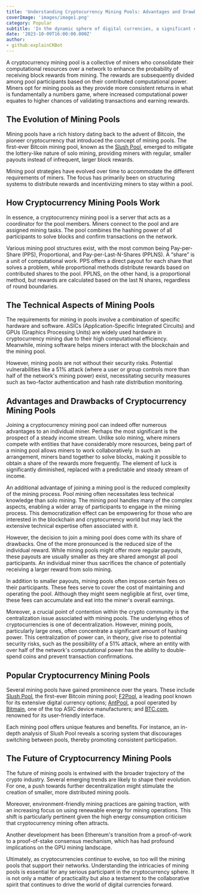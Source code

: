 ```yaml
---
title: 'Understanding Cryptocurrency Mining Pools: Advantages and Drawbacks'
coverImage: 'images/image1.png'
category: Popular
subtitle: 'In the dynamic sphere of digital currencies, a significant concept that cryptocurrency miners have adopted is that of mining pools.'
date: '2023-10-09T16:00:00.000Z'
author: 
- github:explainCKBot
---
```



A cryptocurrency mining pool is a collective of miners who consolidate their computational resources over a network to enhance the probability of receiving block rewards from mining. The rewards are subsequently divided among pool participants based on their contributed computational power. Miners opt for mining pools as they provide more consistent returns in what is fundamentally a numbers game, where increased computational power equates to higher chances of validating transactions and earning rewards.


## The Evolution of Mining Pools

Mining pools have a rich history dating back to the advent of Bitcoin, the pioneer cryptocurrency that introduced the concept of mining pools. The first-ever Bitcoin mining pool, known as the [Slush Pool](https://braiins.com/pool), emerged to mitigate the lottery-like nature of solo mining, providing miners with regular, smaller payouts instead of infrequent, larger block rewards.

Mining pool strategies have evolved over time to accommodate the different requirements of miners. The focus has primarily been on structuring systems to distribute rewards and incentivizing miners to stay within a pool.


## How Cryptocurrency Mining Pools Work

In essence, a cryptocurrency mining pool is a server that acts as a coordinator for the pool members. Miners connect to the pool and are assigned mining tasks. The pool combines the hashing power of all participants to solve blocks and confirm transactions on the network.

Various mining pool structures exist, with the most common being Pay-per-Share (PPS), Proportional, and Pay-per-Last-N-Shares (PPLNS). A “share” is a unit of computational work. PPS offers a direct payout for each share that solves a problem, while proportional methods distribute rewards based on contributed shares to the pool. PPLNS, on the other hand, is a proportional method, but rewards are calculated based on the last N shares, regardless of round boundaries.


## The Technical Aspects of Mining Pools

The requirements for mining in pools involve a combination of specific hardware and software. ASICs (Application-Specific Integrated Circuits) and GPUs (Graphics Processing Units) are widely used hardware in cryptocurrency mining due to their high computational efficiency. Meanwhile, mining software helps miners interact with the blockchain and the mining pool.

However, mining pools are not without their security risks. Potential vulnerabilities like a 51% attack (where a user or group controls more than half of the network's mining power) exist, necessitating security measures such as two-factor authentication and hash rate distribution monitoring.


## Advantages and Drawbacks of Cryptocurrency Mining Pools

Joining a cryptocurrency mining pool can indeed offer numerous advantages to an individual miner. Perhaps the most significant is the prospect of a steady income stream. Unlike solo mining, where miners compete with entities that have considerably more resources, being part of a mining pool allows miners to work collaboratively. In such an arrangement, miners band together to solve blocks, making it possible to obtain a share of the rewards more frequently. The element of luck is significantly diminished, replaced with a predictable and steady stream of income.

An additional advantage of joining a mining pool is the reduced complexity of the mining process. Pool mining often necessitates less technical knowledge than solo mining. The mining pool handles many of the complex aspects, enabling a wider array of participants to engage in the mining process. This democratization effect can be empowering for those who are interested in the blockchain and cryptocurrency world but may lack the extensive technical expertise often associated with it.

However, the decision to join a mining pool does come with its share of drawbacks. One of the more pronounced is the reduced size of the individual reward. While mining pools might offer more regular payouts, these payouts are usually smaller as they are shared amongst all pool participants. An individual miner thus sacrifices the chance of potentially receiving a larger reward from solo mining.

In addition to smaller payouts, mining pools often impose certain fees on their participants. These fees serve to cover the cost of maintaining and operating the pool. Although they might seem negligible at first, over time, these fees can accumulate and eat into the miner's overall earnings.

Moreover, a crucial point of contention within the crypto community is the centralization issue associated with mining pools. The underlying ethos of cryptocurrencies is one of decentralization. However, mining pools, particularly large ones, often concentrate a significant amount of hashing power. This centralization of power can, in theory, give rise to potential security risks, such as the possibility of a 51% attack, where an entity with over half of the network's computational power has the ability to double-spend coins and prevent transaction confirmations.


## Popular Cryptocurrency Mining Pools

Several mining pools have gained prominence over the years. These include [Slush Pool](https://braiins.com/pool), the first-ever Bitcoin mining pool; [F2Pool](https://www.f2pool.com/), a leading pool known for its extensive digital currency options; [AntPool](https://www.antpool.com/home), a pool operated by [Bitmain](https://www.bitmain.com/), one of the top ASIC device manufacturers; and [BTC.com](https://www.btc.com), renowned for its user-friendly interface.

Each mining pool offers unique features and benefits. For instance, an in-depth analysis of Slush Pool reveals a scoring system that discourages switching between pools, thereby promoting consistent participation.


## The Future of Cryptocurrency Mining Pools

The future of mining pools is entwined with the broader trajectory of the crypto industry. Several emerging trends are likely to shape their evolution. For one, a push towards further decentralization might stimulate the creation of smaller, more distributed mining pools.

Moreover, environment-friendly mining practices are gaining traction, with an increasing focus on using renewable energy for mining operations. This shift is particularly pertinent given the high energy consumption criticism that cryptocurrency mining often attracts.

Another development has been Ethereum's transition from a proof-of-work to a proof-of-stake consensus mechanism, which has had profound implications on the GPU mining landscape.

Ultimately, as cryptocurrencies continue to evolve, so too will the mining pools that support their networks. Understanding the intricacies of mining pools is essential for any serious participant in the cryptocurrency sphere. It is not only a matter of practicality but also a testament to the collaborative spirit that continues to drive the world of digital currencies forward.